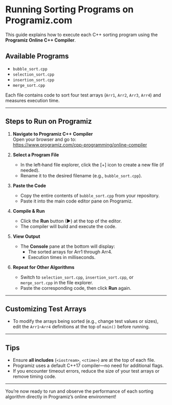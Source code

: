 # Running Sorting Programs on Programiz.com

This guide explains how to execute each C++ sorting program using the **Programiz Online C++ Compiler**.

## Available Programs

- `bubble_sort.cpp`
- `selection_sort.cpp`
- `insertion_sort.cpp`
- `merge_sort.cpp`

Each file contains code to sort four test arrays (`Arr1`, `Arr2`, `Arr3`, `Arr4`) and measures execution time.

---

## Steps to Run on Programiz

1. **Navigate to Programiz C++ Compiler**  
   Open your browser and go to:  
   https://www.programiz.com/cpp-programming/online-compiler

2. **Select a Program File**  
   - In the left‐hand file explorer, click the [+] icon to create a new file (if needed).  
   - Rename it to the desired filename (e.g., `bubble_sort.cpp`).

3. **Paste the Code**  
   - Copy the entire contents of `bubble_sort.cpp` from your repository.  
   - Paste it into the main code editor pane on Programiz.

4. **Compile & Run**  
   - Click the **Run** button (▶) at the top of the editor.  
   - The compiler will build and execute the code.

5. **View Output**  
   - The **Console** pane at the bottom will display:
     - The sorted arrays for Arr1 through Arr4.
     - Execution times in milliseconds.

6. **Repeat for Other Algorithms**  
   - Switch to `selection_sort.cpp`, `insertion_sort.cpp`, or `merge_sort.cpp` in the file explorer.  
   - Paste the corresponding code, then click **Run** again.

---

## Customizing Test Arrays

- To modify the arrays being sorted (e.g., change test values or sizes), edit the `Arr1`–`Arr4` definitions at the top of `main()` before running.

---

## Tips

- Ensure **all includes** (`<iostream>`, `<ctime>`) are at the top of each file.  
- Programiz uses a default C++17 compiler—no need for additional flags.  
- If you encounter timeout errors, reduce the size of your test arrays or remove timing code.

---

You’re now ready to run and observe the performance of each sorting algorithm directly in Programiz’s online environment!

